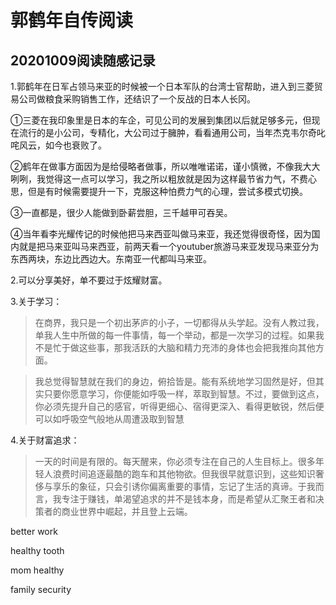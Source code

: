 # 郭鹤年自传阅读

## 20201009阅读随感记录

1.郭鹤年在日军占领马来亚的时候被一个日本军队的台湾士官帮助，进入到三菱贸易公司做粮食采购销售工作，还结识了一个反战的日本人长冈。

①三菱在我印象里是日本的车企，可见公司的发展到集团以后就足够多元，但现在流行的是小公司，专精化，大公司过于臃肿，看看通用公司，当年杰克韦尔奇叱咤风云，如今也衰败了。

②鹤年在做事方面因为是给侵略者做事，所以唯唯诺诺，谨小慎微，不像我大大咧咧，我觉得这一点可以学习，我之所以粗放就是因为这样最节省力气，不费心思，但是有时候需要提升一下，克服这种怕费力气的心理，尝试多模式切换。

③一直都是，很少人能做到卧薪尝胆，三千越甲可吞吴。

④当年看李光耀传记的时候他把马来西亚叫做马来亚，我还觉得很奇怪，因为国内就是把马来亚叫马来西亚，前两天看一个youtuber旅游马来亚发现马来亚分为东西两块，东边比西边大。东南亚一代都叫马来亚。



2.可以分享美好，单不要过于炫耀财富。

3.关于学习：

> 在商界，我只是一个初出茅庐的小子，一切都得从头学起。没有人教过我，单我人生中所做的每一件事情，每一个举动，都是一次学习的过程。如果我不是忙于做这些事，那我活跃的大脑和精力充沛的身体也会把我推向其他方面。

> 我总觉得智慧就在我们的身边，俯拾皆是。能有系统地学习固然是好，但其实只要你愿意学习，你便能如呼吸一样，萃取到智慧。不过，要做到这点，你必须先提升自己的感官，听得更细心、宿得更深入、看得更敏锐，然后便可以如呼吸空气般地从周遭汲取到智慧

4.关于财富追求：

> 一天的时间是有限的。每天醒来，你必须专注在自己的人生目标上。很多年轻人浪费时间追逐最酷的跑车和其他物欲。但我很早就意识到，这些知识奢侈与享乐的象征，只会引诱你偏离重要的事情，忘记了生活的真谛。于我而言，我专注于赚钱，单渴望追求的并不是钱本身，而是希望从汇聚王者和决策者的商业世界中崛起，并且登上云端。

better work

healthy tooth

mom healthy

family security

